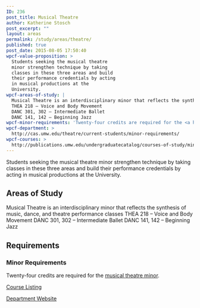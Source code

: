 ```yaml
---
ID: 236
post_title: Musical Theatre
author: Katherine Stosch
post_excerpt: ""
layout: areas
permalink: /study/areas/theatre/
published: true
post_date: 2015-08-05 17:50:40
wpcf-value-proposition: >
  Students seeking the musical theatre
  minor strengthen technique by taking
  classes in these three areas and build
  their performance credentials by acting
  in musical productions at the
  University.
wpcf-areas-of-study: |
  Musical Theatre is an interdisciplinary minor that reflects the synthesis of music, dance, and theatre performance classes
  THEA 218 – Voice and Body Movement
  DANC 301, 302 – Intermediate Ballet
  DANC 141, 142 – Beginning Jazz
wpcf-minor-requirements: 'Twenty-four credits are required for the <a href="http://publications.umw.edu/undergraduatecatalog/courses-of-study/minors/must/">musical theatre minor</a>.'
wpcf-department: >
  http://cas.umw.edu/theatre/current-students/minor-requirements/
wpcf-courses: >
  http://publications.umw.edu/undergraduatecatalog/courses-of-study/minors/must/
---
```


<!-- Types Custom Fields: -->

<!-- value-proposition -->
Students seeking the musical theatre minor strengthen technique by taking classes in these three areas and build their performance credentials by acting in musical productions at the University.
<!-- End value-proposition -->

<!-- areas-of-study -->
<h2>Areas of Study</h2>Musical Theatre is an interdisciplinary minor that reflects the synthesis of music, dance, and theatre performance classes
THEA 218 – Voice and Body Movement
DANC 301, 302 – Intermediate Ballet
DANC 141, 142 – Beginning Jazz
<!-- End areas-of-study -->

<!-- requirements -->
<h2>Requirements</h2>
<!-- minor-requirements -->
<h3>Minor Requirements</h3>Twenty-four credits are required for the <a href="http://publications.umw.edu/undergraduatecatalog/courses-of-study/minors/must/">musical theatre minor</a>.
<!-- End minor-requirements -->

<!-- End requirements -->

<!-- courses -->
<a href="http://publications.umw.edu/undergraduatecatalog/courses-of-study/minors/must/" class="button">Course Listing</a>
<!-- End courses -->

<!-- department -->
<a href="http://cas.umw.edu/theatre/current-students/minor-requirements/" class="button">Department Website</a>
<!-- End department -->

<!-- End Types Custom Fields -->
